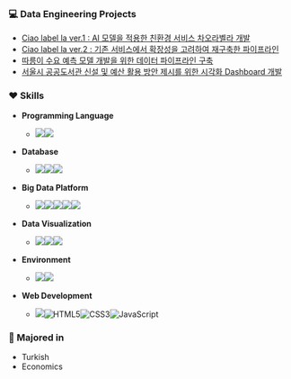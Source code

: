 ### :computer: Data Engineering Projects
- [Ciao label la ver.1 : AI 모델을 적용한 친환경 서비스 차오라벨라 개발](https://github.com/hanna-joo/PJT_Ciaolabella1)
- [Ciao label la ver.2 : 기존 서비스에서 확장성을 고려하여 재구축한 파이프라인](https://github.com/hanna-joo/PJT_Ciaolabella2)
- [따릉이 수요 예측 모델 개발을 위한 데이터 파이프라인 구축](https://github.com/hanna-joo/PJT_SeoulBike)
- [서울시 공공도서관 신설 및 예산 활용 방안 제시를 위한 시각화 Dashboard 개발](https://github.com/hanna-joo/PJT_SeoulLibrary)

### :heart: Skills
- **Programming Language**
  - <img src="https://img.shields.io/badge/Python-3766AB.svg?style=flat&logo=Python&logoColor=white"/></a><img src="https://img.shields.io/badge/Pyspark-E25A1C.svg?style=flat&logo=apache-spark&logoColor=white"/></a>
  
- **Database**
  - <img src="https://img.shields.io/badge/MySQL-4479A1?style=flat&logo=mysql&logoColor=white"/></a><img src="https://img.shields.io/badge/MongoDB-47A248?style=flat&logo=mongodb&logoColor=white"/></a><img src="https://img.shields.io/badge/Redis-DC382D?style=flat&logo=redis&logoColor=white"/></a>

- **Big Data Platform**
  - <img src="https://img.shields.io/badge/Hadoop-66CCFF?style=flat&logo=apache-hadoop&logoColor=white"/></a><img src="https://img.shields.io/badge/Elasticsearch-005571?style=flat&logo=elasticsearch&logoColor=white"/></a><img src="https://img.shields.io/badge/Logstash-005571?style=flat&logo=logstash&logoColor=white"/></a><img src="https://img.shields.io/badge/Kafka-231F20?style=flat&logo=apache-kafka&logoColor=white"/></a><img src="https://img.shields.io/badge/Airflow-017CEE?style=flat&logo=apache-airflow&logoColor=white"/></a>

- **Data Visualization**
  - <img src="https://img.shields.io/badge/Kibana-005571?style=flat&logo=kibana&logoColor=white"/></a><img src="https://img.shields.io/badge/Streamlit-FF4B4B?style=flat&logo=streamlit&logoColor=white"/></a><img src="https://img.shields.io/badge/Plotly-3F4F75?style=flat&logo=plotly&logoColor=white"/></a>

- **Environment**
  - <img src ="https://img.shields.io/badge/AWS-FF9900.svg?&style=flat&logo=amazon-ec2&logoColor=white"/></a><img src ="https://img.shields.io/badge/Ubuntu-E95420?&style=flat&logo=ubuntu&logoColor=white"/></a>

- **Web Development**
  - <img src ="https://img.shields.io/badge/Django-092E20.svg?&style=flat&logo=Django&logoColor=white"/><img alt="HTML5" src ="https://img.shields.io/badge/HTML5-E34F26.svg?&style=flat&logo=HTML5&logoColor=white"/></a><img alt="CSS3" src ="https://img.shields.io/badge/CSS3-1572B6?&style=flat&logo=CSS3&logoColor=white"/></a><img alt="JavaScript" src ="https://img.shields.io/badge/JavaScript-F7DF1E?&style=flat&logo=javascript&logoColor=white"/></a>
  

### :pencil: Majored in
+ Turkish
+ Economics



